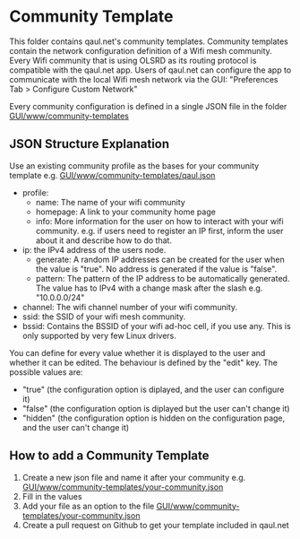 Community Template
==================

This folder contains qaul.net's community templates. Community templates
contain the network configuration definition of a Wifi mesh community. 
Every Wifi community that is using OLSRD as its routing protocol is 
compatible with the qaul.net app.
Users of qaul.net can configure the app to communicate with the local 
Wifi mesh network via the GUI: 
"Preferences Tab > Configure Custom Network"

Every community configuration is defined in a single JSON file in the 
folder [GUI/www/community-templates](GUI/www/community-templates)


JSON Structure Explanation
--------------------------

Use an existing community profile as the bases for your community template e.g.
[GUI/www/community-templates/qaul.json](GUI/www/community-templates/qaul.json)


* profile:
  * name: The name of your wifi community
  * homepage: A link to your community home page
  * info: More information for the user on how to interact with your 
    wifi community. e.g. if users need to register an IP first, inform 
    the user about it and describe how to do that.
* ip: the IPv4 address of the users node. 
  * generate: A random IP addresses can be created for the user when the 
    value is "true". No address is generated if the value is "false".
  * pattern: The pattern of the IP address to be automatically generated. 
    The value has to IPv4 with a change mask after the slash e.g. 
    "10.0.0.0/24"
* channel: The wifi channel number of your wifi community.
* ssid: the SSID of your wifi mesh community.
* bssid: Contains the BSSID of your wifi ad-hoc cell, if you use any. 
  This is only supported by very few Linux drivers.


You can define for every value whether it is displayed to the user and 
whether it can be edited. The behaviour is defined by the "edit" key. 
The possible values are:

* "true"  (the configuration option is diplayed, and the user can configure it)
* "false" (the configuration option is diplayed but the user can't change it)
* "hidden" (the configuration option is hidden on the configuration page, and the user can't change it)


How to add a Community Template
-------------------------------

1) Create a new json file and name it after your community e.g. 
   [GUI/www/community-templates/your-community.json](GUI/www/community-templates/custom.json)
2) Fill in the values
3) Add your file as an option to the file 
   [GUI/www/community-templates/your-community.json](GUI/www/community-templates/custom.json)
4) Create a pull request on Github to get your template included in 
   qaul.net

